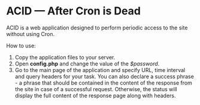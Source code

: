 # ACID — After Cron is Dead

ACID is a web application designed to perform periodic access to the site without using Сron.

How to use:
1. Copy the application files to your server.
2. Open **config.php** and change the value of the *$password*.
3. Go to the main page of the application and specify URL, time interval and query headers for your task. You can also declare a success phrase - a phrase that should be contained in the content of the response from the site in case of a successful request. Otherwise, the status will display the full content of the response page along with headers.
